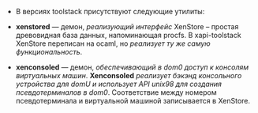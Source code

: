 * В версиях toolstack присутствуют следующие утилиты:
 
* **xenstored** — демон, *реализующий интерфейс* XenStore – простая древовидная база данных, напоминающая procfs. В xapi-toolstack XenStore переписан на ocaml, но *реализует ту же самую функциональность*.

* **xenconsoled** — демон, *обеспечивающий в dom0 доступ к консолям виртуальных машин*. **Xenconsoled** *реализует бэкэнд консольного устройства для domU и использует API unix98 для создания псевдотерминалов в dom0*. Соответствие между номером псевдотерминала и виртуальной машиной записывается в XenStore.
